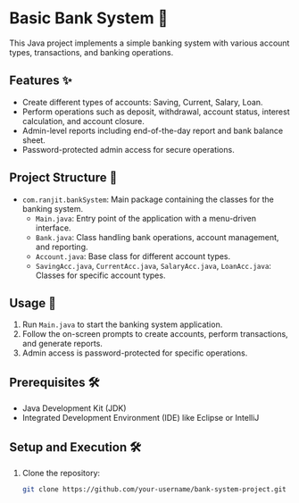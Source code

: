 # Basic Bank System 🏦
This Java project implements a simple banking system with various account types, transactions, and banking operations.

## Features ✨

- Create different types of accounts: Saving, Current, Salary, Loan.
- Perform operations such as deposit, withdrawal, account status, interest calculation, and account closure.
- Admin-level reports including end-of-the-day report and bank balance sheet.
- Password-protected admin access for secure operations.

## Project Structure 📁

- `com.ranjit.bankSystem`: Main package containing the classes for the banking system.
  - `Main.java`: Entry point of the application with a menu-driven interface.
  - `Bank.java`: Class handling bank operations, account management, and reporting.
  - `Account.java`: Base class for different account types.
  - `SavingAcc.java`, `CurrentAcc.java`, `SalaryAcc.java`, `LoanAcc.java`: Classes for specific account types.
  
## Usage 🚀

1. Run `Main.java` to start the banking system application.
2. Follow the on-screen prompts to create accounts, perform transactions, and generate reports.
3. Admin access is password-protected for specific operations.

## Prerequisites 🛠️

- Java Development Kit (JDK)
- Integrated Development Environment (IDE) like Eclipse or IntelliJ

## Setup and Execution 🛠️

1. Clone the repository:

   ```bash
   git clone https://github.com/your-username/bank-system-project.git
